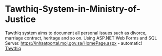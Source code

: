 # Tawthiq-System-in-Ministry-of-Justice
Tawthiq system aims to document all personal issues such as divorce, marriage contract, heritage and so on. 
Using ASP.NET Web Forms and SQL Server.
https://inhaatportal.moj.gov.sa/HomePage.aspx - automatic!
[Tawthiq](https://inhaatportal.moj.gov.sa/HomePage.aspx)
